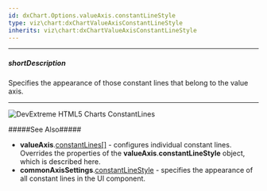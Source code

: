 ```yaml
---
id: dxChart.Options.valueAxis.constantLineStyle
type: viz\chart:dxChartValueAxisConstantLineStyle
inherits: viz\chart:dxChartValueAxisConstantLineStyle
---
```

---
##### shortDescription
Specifies the appearance of those constant lines that belong to the value axis.

---
![DevExtreme HTML5 Charts ConstantLines](/images/ChartJS/visual_elements/constant_lines.png)

#####See Also#####
- **valueAxis**.[constantLines[]](/Documentation/ApiReference/UI_Components/dxChart/Configuration/valueAxis/constantLines/) - configures individual constant lines. Overrides the properties of the **valueAxis**.**constantLineStyle** object, which is described here.
- **commonAxisSettings**.[constantLineStyle](/api-reference/10%20UI%20Components/dxChart/1%20Configuration/commonAxisSettings/constantLineStyle '/Documentation/ApiReference/UI_Components/dxChart/Configuration/commonAxisSettings/constantLineStyle/') - specifies the appearance of all constant lines in the UI component.
